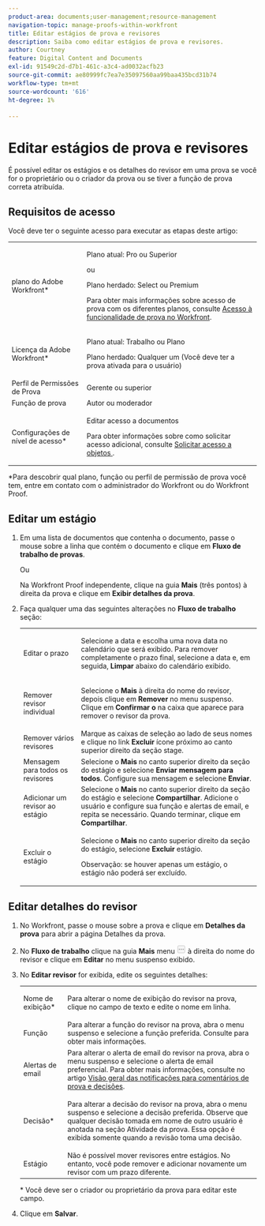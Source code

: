 ```yaml
---
product-area: documents;user-management;resource-management
navigation-topic: manage-proofs-within-workfront
title: Editar estágios de prova e revisores
description: Saiba como editar estágios de prova e revisores.
author: Courtney
feature: Digital Content and Documents
exl-id: 91549c2d-d7b1-461c-a3c4-ad0032acfb23
source-git-commit: ae80999fc7ea7e35097560aa99baa435bcd31b74
workflow-type: tm+mt
source-wordcount: '616'
ht-degree: 1%

---
```


# Editar estágios de prova e revisores

É possível editar os estágios e os detalhes do revisor em uma prova se você for o proprietário ou o criador da prova ou se tiver a função de prova correta atribuída.

## Requisitos de acesso

Você deve ter o seguinte acesso para executar as etapas deste artigo:

<table style="table-layout:auto"> 
 <col> 
 <col> 
 <tbody> 
  <tr> 
   <td role="rowheader">plano do Adobe Workfront*</td> 
   <td> <p>Plano atual: Pro ou Superior</p> <p>ou</p> <p>Plano herdado: Select ou Premium</p> <p>Para obter mais informações sobre acesso de prova com os diferentes planos, consulte <a href="/help/quicksilver/administration-and-setup/manage-workfront/configure-proofing/access-to-proofing-functionality.md" class="MCXref xref">Acesso à funcionalidade de prova no Workfront</a>.</p> </td> 
  </tr> 
  <tr> 
   <td role="rowheader">Licença da Adobe Workfront*</td> 
   <td> <p>Plano atual: Trabalho ou Plano</p> <p>Plano herdado: Qualquer um (Você deve ter a prova ativada para o usuário)</p> </td> 
  </tr> 
  <tr> 
   <td role="rowheader">Perfil de Permissões de Prova </td> 
   <td>Gerente ou superior</td> 
  </tr> 
  <tr> 
   <td role="rowheader">Função de prova</td> 
   <td>Autor ou moderador </td> 
  </tr> 
  <tr> 
   <td role="rowheader">Configurações de nível de acesso*</td> 
   <td> <p>Editar acesso a documentos</p> <p>Para obter informações sobre como solicitar acesso adicional, consulte <a href="../../../workfront-basics/grant-and-request-access-to-objects/request-access.md" class="MCXref xref">Solicitar acesso a objetos </a>.</p> </td> 
  </tr> 
 </tbody> 
</table>

&#42;Para descobrir qual plano, função ou perfil de permissão de prova você tem, entre em contato com o administrador do Workfront ou do Workfront Proof.

## Editar um estágio

1. Em uma lista de documentos que contenha o documento, passe o mouse sobre a linha que contém o documento e clique em **Fluxo de trabalho de provas**.

   Ou

   Na Workfront Proof independente, clique na guia **Mais** (três pontos) à direita da prova e clique em **Exibir detalhes da prova**.

1. Faça qualquer uma das seguintes alterações no **Fluxo de trabalho** seção:

   <table style="table-layout:auto"> 
    <col> 
    <col> 
    <tbody> 
     <tr> 
      <td role="rowheader">Editar o prazo</td> 
      <td> <p>Selecione a data e escolha uma nova data no calendário que será exibido. Para remover completamente o prazo final, selecione a data e, em seguida, <strong>Limpar</strong> abaixo do calendário exibido.</p> </td> 
     </tr> 
     <tr> 
      <td role="rowheader">Remover revisor individual</td> 
      <td> <p>Selecione o <strong>Mais</strong> à direita do nome do revisor, depois clique em <strong>Remover</strong> no menu suspenso. Clique em <strong>Confirmar o</strong> na caixa que aparece para remover o revisor da prova.</p> </td> 
     </tr> 
     <tr> 
      <td role="rowheader">Remover vários revisores</td> 
      <td>Marque as caixas de seleção ao lado de seus nomes e clique no link <strong>Excluir</strong> ícone próximo ao canto superior direito da seção stage.</td> 
     </tr> 
     <tr> 
      <td role="rowheader">Mensagem para todos os revisores</td> 
      <td>Selecione o <strong>Mais</strong> no canto superior direito da seção do estágio e selecione <strong>Enviar mensagem para todos</strong>. Configure sua mensagem e selecione <strong>Enviar</strong>.</td> 
     </tr> 
     <tr> 
      <td role="rowheader">Adicionar um revisor ao estágio</td> 
      <td>Selecione o <strong>Mais</strong> no canto superior direito da seção do estágio e selecione <strong>Compartilhar</strong>. Adicione o usuário e configure sua função e alertas de email, e repita se necessário. Quando terminar, clique em <strong>Compartilhar</strong>.</td> 
     </tr> 
     <tr> 
      <td role="rowheader">Excluir o estágio</td> 
      <td> <p>Selecione o <strong>Mais</strong> no canto superior direito da seção do estágio, selecione <strong>Excluir</strong> estágio.</p> <p>Observação: se houver apenas um estágio, o estágio não poderá ser excluído.</p> </td> 
     </tr> 
    </tbody> 
   </table>

## Editar detalhes do revisor

1. No Workfront, passe o mouse sobre a prova e clique em **Detalhes da prova** para abrir a página Detalhes da prova.
1. No **Fluxo de trabalho** clique na guia **Mais** menu ![](assets/more-button-small.png) à direita do nome do revisor e clique em **Editar** no menu suspenso exibido.

1. No **Editar revisor** for exibida, edite os seguintes detalhes:

   <table style="table-layout:auto"> 
    <col> 
    <col> 
    <tbody> 
     <tr> 
      <td role="rowheader">Nome de exibição*</td> 
      <td> <p>Para alterar o nome de exibição do revisor na prova, clique no campo de texto e edite o nome em linha.</p> </td> 
     </tr> 
     <tr> 
      <td role="rowheader">Função</td> 
      <td>Para alterar a função do revisor na prova, abra o menu suspenso e selecione a função preferida. Consulte para obter mais informações.</td> 
     </tr> 
     <tr> 
      <td role="rowheader">Alertas de email</td> 
      <td>Para alterar o alerta de email do revisor na prova, abra o menu suspenso e selecione o alerta de email preferencial. Para obter mais informações, consulte no artigo <a href="../../../review-and-approve-work/proofing/proofing-overview/notifications-proof-comments-decisions.md" class="MCXref xref">Visão geral das notificações para comentários de prova e decisões</a>.</td> 
     </tr> 
     <tr data-mc-conditions=""> 
      <td role="rowheader">Decisão*</td> 
      <td> <p>Para alterar a decisão do revisor na prova, abra o menu suspenso e selecione a decisão preferida. Observe que qualquer decisão tomada em nome de outro usuário é anotada na seção Atividade da prova. Essa opção é exibida somente quando a revisão toma uma decisão.</p> </td> 
     </tr> 
     <tr> 
      <td role="rowheader">Estágio</td> 
      <td>Não é possível mover revisores entre estágios. No entanto, você pode remover e adicionar novamente um revisor com um prazo diferente.</td> 
     </tr> 
    </tbody> 
   </table>

   &#42; Você deve ser o criador ou proprietário da prova para editar este campo.

1. Clique em **Salvar**.
